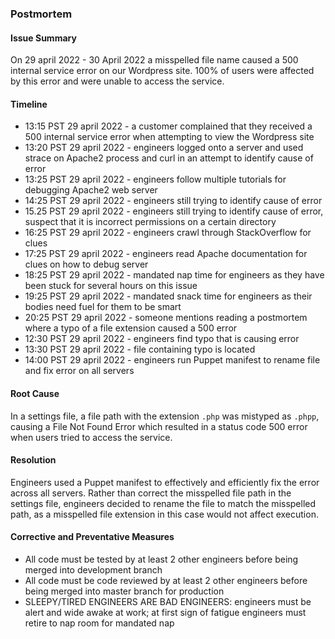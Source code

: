 ### Postmortem

#### Issue Summary

On 29 april 2022 - 30 April 2022 a misspelled file name caused a 500 internal service error on our Wordpress site. 100% of users were affected by this error and were unable to access the service.

#### Timeline

* 13:15 PST 29 april 2022 - a customer complained that they received a 500 internal service error when attempting to view the Wordpress site 
* 13:20 PST 29 april 2022 - engineers logged onto a server and used strace on Apache2 process and curl in an attempt to identify cause of error 
* 13:25 PST 29 april 2022 - engineers follow multiple tutorials for debugging Apache2 web server 
* 14:25 PST 29 april 2022 - engineers still trying to identify cause of error
* 15.25 PST 29 april 2022 - engineers still trying to identify cause of error, suspect that it is incorrect permissions on a certain directory 
* 16:25 PST 29 april 2022 - engineers crawl through StackOverflow for clues 
* 17:25 PST 29 april 2022 - engineers read Apache documentation for clues on how to debug server 
* 18:25 PST 29 april 2022 - mandated nap time for engineers as they have been stuck for several hours on this issue 
* 19:25 PST 29 april 2022 - mandated snack time for engineers as their bodies need fuel for them to be smart 
* 20:25 PST 29 april 2022 - someone mentions reading a postmortem where a typo of a file extension caused a 500 error 
* 12:30 PST 29 april 2022 - engineers find typo that is causing error 
* 13:30 PST 29 april 2022 - file containing typo is located 
* 14:00 PST 29 april 2022 - engineers run Puppet manifest to rename file and fix error on all servers

#### Root Cause

In a settings file, a file path with the extension `.php` was mistyped as `.phpp`, causing a File Not Found Error which resulted in a status code 500 error when users tried to access the service.

#### Resolution

Engineers used a Puppet manifest to effectively and efficiently fix the error across all servers. Rather than correct the misspelled file path in the settings file, engineers decided to rename the file to match the misspelled path, as a misspelled file extension in this case would not affect execution.

#### Corrective and Preventative Measures

* All code must be tested by at least 2 other engineers before being merged into development branch
* All code must be code reviewed by at least 2 other engineers before being merged into master branch for production
* SLEEPY/TIRED ENGINEERS ARE BAD ENGINEERS: engineers must be alert and wide awake at work; at first sign of fatigue engineers must retire to nap room for mandated nap

